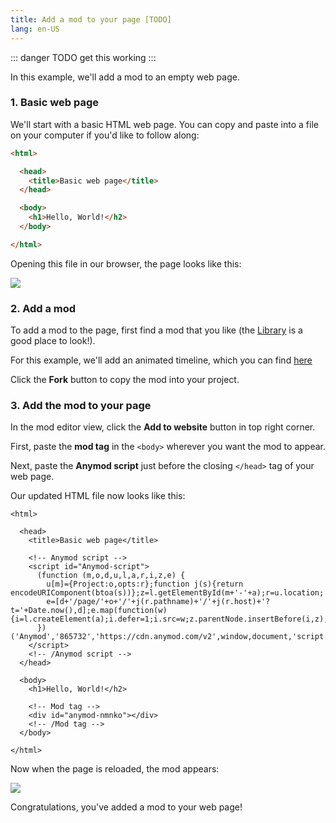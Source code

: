 ```yaml
---
title: Add a mod to your page [TODO]
lang: en-US
---
```


::: danger
TODO get this working
:::

In this example, we'll add a mod to an empty web page.

### 1. Basic web page

We'll start with a basic HTML web page. You can copy and paste into a file on your computer if you'd like to follow along:

```html
<html>

  <head>
    <title>Basic web page</title>
  </head>

  <body>
    <h1>Hello, World!</h2>
  </body>

</html>
```

Opening this file in our browser, the page looks like this:

<img src="https://res.cloudinary.com/component/image/upload/c_scale,w_1200/v1534381540/add-mod-01_xkimjj.png">

### 2. Add a mod

To add a mod to the page, first find a mod that you like (the [Library](https://anymod.com/library) is a good place to look!).

For this example, we'll add an animated timeline, which you can find [here](https://anymod.com/mod/nmnko?v=30)

Click the **Fork** button to copy the mod into your project.

### 3. Add the mod to your page

In the mod editor view, click the **Add to website** button in top right corner.

First, paste the **mod tag** in the `<body>` wherever you want the mod to appear.

Next, paste the **Anymod script** just before the closing `</head>` tag of your web page.

Our updated HTML file now looks like this:

```html{7-12,20}
<html>

  <head>
    <title>Basic web page</title>

    <!-- Anymod script -->
    <script id="Anymod-script">
      (function (m,o,d,u,l,a,r,i,z,e) {
        u[m]={Project:o,opts:r};function j(s){return encodeURIComponent(btoa(s))};z=l.getElementById(m+'-'+a);r=u.location;
        e=[d+'/page/'+o+'/'+j(r.pathname)+'/'+j(r.host)+'?t='+Date.now(),d];e.map(function(w){i=l.createElement(a);i.defer=1;i.src=w;z.parentNode.insertBefore(i,z);});
      })('Anymod','865732','https://cdn.anymod.com/v2',window,document,'script');
    </script>
    <!-- /Anymod script -->
  </head>

  <body>
    <h1>Hello, World!</h2>
    
    <!-- Mod tag -->
    <div id="anymod-nmnko"></div>
    <!-- /Mod tag -->
  </body>

</html>
```

Now when the page is reloaded, the mod appears:

<img src="https://res.cloudinary.com/component/image/upload/c_scale,w_1200/v1534381540/add-mod-02_ladprh.png">

Congratulations, you've added a mod to your web page!